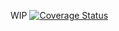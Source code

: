 WIP [![Coverage Status](https://img.shields.io/coveralls/a8m/ng-translation.svg)](https://coveralls.io/r/a8m/ng-translation)
